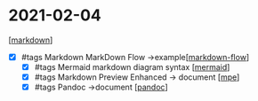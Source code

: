 # 2021-02-04
[[markdown]]
- [x] #tags Markdown MarkDown Flow ->example[[markdown-flow]]
    - [x] #tags Mermaid markdown diagram syntax [[mermaid]]
    - [x] #tags Markdown Preview Enhanced -> document [[mpe]]
    - [x] #tags Pandoc ->document [[pandoc]]

[//begin]: # "Autogenerated link references for markdown compatibility"
[markdown]: ../../../../develop/language/markdown/markdown.md "git hook"
[markdown-flow]: ../../../../develop/language/markdown/markdown-flow.md "Markdown Flow"
[mermaid]: mermaid.md "Mermaid"
[mpe]: ../../../../develop/tool/markdown/mpe.md "Mpe"
[pandoc]: pandoc.md "Pandoc"
[//end]: # "Autogenerated link references"


